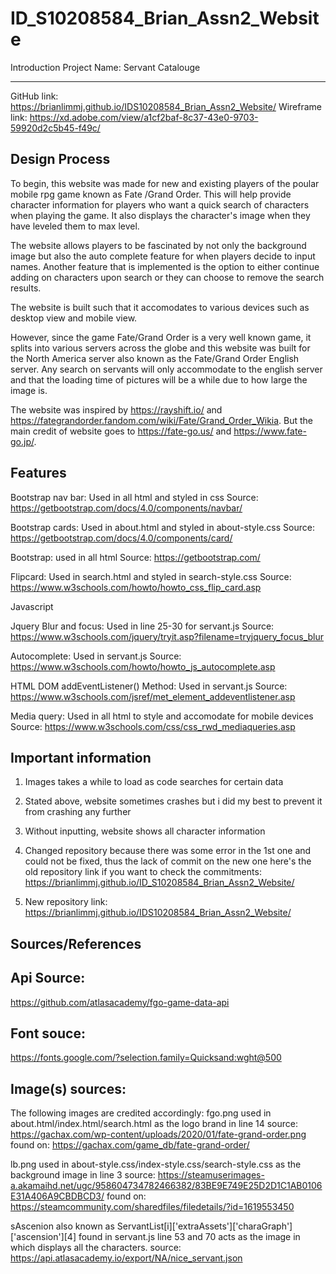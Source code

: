 # ID_S10208584_Brian_Assn2_Website
Introduction
Project Name:
Servant Catalouge

---------------------------------------------------------------
GitHub link: https://brianlimmj.github.io/IDS10208584_Brian_Assn2_Website/
Wireframe link: https://xd.adobe.com/view/a1cf2baf-8c37-43e0-9703-59920d2c5b45-f49c/

Design Process
--------------------------------------------------------------------------------------------------------------------------------
To begin, this website was made for new and existing players of the poular mobile rpg game known as Fate /Grand Order. This will help provide character information for players who want a quick search of characters when playing the game. It also displays the character's image when they have leveled them to max level.

The website allows players to be fascinated by not only the background image but also the auto complete feature for when players decide to input names. Another feature that is implemented is the option to either continue adding on characters upon search or they can choose to remove the search results.

The website is built such that it accomodates to various devices such as desktop view and mobile view. 

However, since the game Fate/Grand Order is a very well known game, it splits into various servers across the globe and this website was built for the North America server also known as the Fate/Grand Order English server. Any search on servants will only accommodate to the english server and that the loading time of pictures will be a while due to how large the image is.

The website was inspired by https://rayshift.io/ and https://fategrandorder.fandom.com/wiki/Fate/Grand_Order_Wikia. But the main credit of website goes to https://fate-go.us/ and https://www.fate-go.jp/.



Features
-------------------------------------------------------------------------------------------------------------------------------- 
Bootstrap nav bar: Used in all html and styled in css 
Source: https://getbootstrap.com/docs/4.0/components/navbar/

Bootstrap cards: Used in about.html and styled in about-style.css
Source: https://getbootstrap.com/docs/4.0/components/card/

Bootstrap: used in all html
Source: https://getbootstrap.com/

Flipcard: Used in search.html and styled in search-style.css
Source: https://www.w3schools.com/howto/howto_css_flip_card.asp

Javascript

Jquery Blur and focus: Used in line 25-30 for servant.js
Source: https://www.w3schools.com/jquery/tryit.asp?filename=tryjquery_focus_blur

Autocomplete: Used in servant.js
Source: https://www.w3schools.com/howto/howto_js_autocomplete.asp

HTML DOM addEventListener() Method: Used in servant.js
Source: https://www.w3schools.com/jsref/met_element_addeventlistener.asp

Media query: Used in all html to style and accomodate for mobile devices
Source: https://www.w3schools.com/css/css_rwd_mediaqueries.asp

Important information
--------------------------------------------------------------------------------------------------------------------------------
1. Images takes a while to load as code searches for certain data

2. Stated above, website sometimes crashes but i did my best to prevent it from crashing any further

3. Without inputting, website shows all character information

4. Changed repository because there was some error in the 1st one and could not be fixed, thus the lack of commit on the new one 
here's the old repository link if you want to check the commitments: https://brianlimmj.github.io/ID_S10208584_Brian_Assn2_Website/

5. New repository link: https://brianlimmj.github.io/IDS10208584_Brian_Assn2_Website/


Sources/References  
-------------------------------------------------------------------------------------------------------------------------------- 
Api Source:
----------------------------------------------------------------
https://github.com/atlasacademy/fgo-game-data-api

Font souce:
---------------------------------------------------------------
https://fonts.google.com/?selection.family=Quicksand:wght@500

Image(s) sources:
----------------------------------------------------------------
The following images are credited accordingly:
fgo.png used in about.html/index.html/search.html as the logo brand in line 14 source: https://gachax.com/wp-content/uploads/2020/01/fate-grand-order.png found on: https://gachax.com/game_db/fate-grand-order/

lb.png used in about-style.css/index-style.css/search-style.css as the background image in line 3 source: https://steamuserimages-a.akamaihd.net/ugc/958604734782466382/83BE9E749E25D2D1C1AB0106E31A406A9CBDBCD3/ found on: https://steamcommunity.com/sharedfiles/filedetails/?id=1619553450 

sAscenion also known as ServantList[i]['extraAssets']['charaGraph']['ascension'][4] found in servant.js line 53 and 70 acts as the image in which displays all the characters. source: https://api.atlasacademy.io/export/NA/nice_servant.json